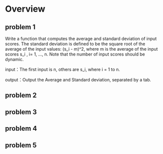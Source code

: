 # Overview
## problem 1
Write a function that computes the average and standard deviation of input scores. The standard deviation is defined to be the square root of the average of the input values: 
(s_i - m)^2, where m is the average of the input scores s_i , i= 1, …, n.
Note that the number of input scores should be dynamic.

input：The first input is n, others are s_i, where i = 1 to n.

output：Output the Average and Standard deviation, separated by a tab.

## problem 2

## problem 3

## problem 4

## problem 5
